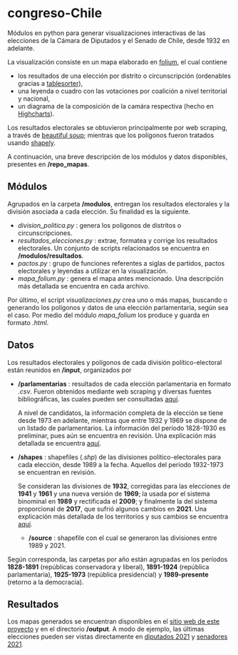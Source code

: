 # congreso-Chile
Módulos en python para generar visualizaciones interactivas de las elecciones de la Cámara de Diputados y el Senado de Chile, desde 1932 en adelante.

La visualización consiste en un mapa elaborado en [folium](https://python-visualization.github.io/folium/), el cual contiene 
* los resultados de una elección por distrito o circunscripción (ordenables gracias a [tablesorter](https://mottie.github.io/tablesorter/docs/)),
* una leyenda o cuadro con las votaciones por coalición a nivel territorial y nacional, 
* un diagrama de la composición de la camára respectiva (hecho en [Highcharts](https://www.highcharts.com/)).  

Los resultados electorales se obtuvieron principalmente por web scraping, a través de [beautiful soup](https://www.crummy.com/software/BeautifulSoup/bs4/doc/); mientras que los polígonos fueron tratados usando [shapely](https://shapely.readthedocs.io/en/stable/manual.html).

A continuación, una breve descripción de los módulos y datos disponibles, presentes en **/repo_mapas**.

## Módulos
Agrupados en la carpeta **/modulos**, entregan los resultados electorales y la división asociada a cada elección. Su finalidad es la siguiente.
* *division_politica.py* : genera los polígonos de distritos o circunscripciones.
* *resultados_elecciones.py* : extrae, formatea y corrige los resultados electorales. Un conjunto de scripts relacionados se encuentra en **/modulos/resultados**.
* *pactos.py* : grupo de funciones referentes a siglas de partidos, pactos electorales y leyendas a utilizar en la visualización.
* *mapa_folium.py* : genera el mapa antes mencionado.
  Una descripción más detallada se encuentra en cada archivo.

Por último, el script *visualizaciones.py* crea uno o más mapas, buscando o generando los polígonos y datos de una elección parlamentaria, según sea el caso. Por medio del módulo *mapa_folium* los produce y guarda en formato *.html*.   

## Datos
Los resultados electorales y polígonos de cada división político-electoral están reunidos en **/input**, organizados por
* **/parlamentarias** : resultados de cada elección parlamentaria en formato *.csv*. Fueron obtenidos mediante web scraping y diversas fuentes bibliográficas, las cuales pueden ser consultadas [aquí](https://sebastianriffo.github.io/congreso-chile/es/fuentes.html).  

  A nivel de candidatos, la información completa de la elección se tiene desde 1973 en adelante, mientras que entre 1932 y 1969 se dispone de un listado de parlamentarios. La información del período 1828-1930 es preliminar, pues aún se encuentra en revisión. Una explicación más detallada se encuentra [aquí](https://sebastianriffo.github.io/congreso-chile/es/datos.html).  
	    
* **/shapes** : shapefiles (*.shp*) de las divisiones político-electorales para cada elección, desde 1989 a la fecha. Aquellos del período 1932-1973 se encuentran en revisión.
  	
  Se consideran las divisiones de **1932**, corregidas para las elecciones de **1941** y **1961** y una nueva versión de **1969**; la usada por el sistema binominal en **1989** y rectificada el **2009**; y finalmente la del sistema proporcional de **2017**, que sufrió algunos cambios en **2021**. Una explicación más detallada de los territorios y sus cambios se encuentra [aquí](/sistemas.html). 

  * **/source** : shapefile con el cual se generaron las divisiones entre 1989 y 2021. 

Según corresponda, las carpetas por año están agrupadas en los períodos **1828-1891** (repúblicas conservadora y liberal), **1891-1924** (república parlamentaria), **1925-1973** (república presidencial) y **1989-presente** (retorno a la democracia).

## Resultados
Los mapas generados se encuentran disponibles en el [sitio web de este proyecto](https://sebastianriffo.github.io/congreso-chile/) y en el directorio **/output**. A modo de ejemplo, las últimas elecciones pueden ser vistas directamente en [diputados 2021](https://sebastianriffo.github.io/congreso-chile/es/mapas/2022-2026_Diputados.html) y [senadores 2021](https://sebastianriffo.github.io/congreso-chile/es/mapas/2022-2026_Senadores.html). 



